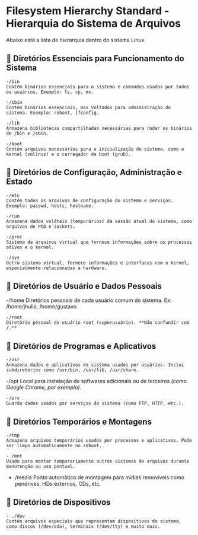 # Filesystem Hierarchy Standard - Hierarquia do Sistema de Arquivos

   Abaixo está a lista de hierarquia dentro do sistema Linux
	
## 📁 Diretórios Essenciais para Funcionamento do Sistema

    -/bin
    Contém binários essenciais para o sistema e comandos usados por todos os usuários. Exemplo: ls, cp, mv.

    -/sbin
    Contém binários essenciais, mas voltados para administração do sistema. Exemplo: reboot, ifconfig.

    -/lib
    Armazena bibliotecas compartilhadas necessárias para rodar os binários de /bin e /sbin.

    -/boot
    Contém arquivos necessários para a inicialização do sistema, como o kernel (vmlinuz) e o carregador de boot (grub).

## 📁 Diretórios de Configuração, Administração e Estado

    -/etc
    Contém todos os arquivos de configuração do sistema e serviços. Exemplo: passwd, hosts, hostname.

    -/run
    Armazena dados voláteis (temporários) da sessão atual do sistema, como arquivos de PID e sockets.

    -/proc
    Sistema de arquivos virtual que fornece informações sobre os processos ativos e o kernel.

    -/sys
    Outro sistema virtual, fornece informações e interfaces com o kernel, especialmente relacionadas a hardware.

## 📁 Diretórios de Usuário e Dados Pessoais

   -/home
    Diretórios pessoais de cada usuário comum do sistema. Ex: /home/jhulia, /home/gustavo.

    -/root
    Diretório pessoal do usuário root (superusuário). **Não confundir com /.**

## 📁 Diretórios de Programas e Aplicativos

    -/usr
    Armazena dados e aplicativos do sistema usados por usuários. Inclui subdiretórios como /usr/bin, /usr/lib, /usr/share.

   -/opt
    Local para instalação de softwares adicionais ou de terceiros *(como Google Chrome, por exemplo).*

    -/srv
    Guarda dados usados por serviços do sistema (como FTP, HTTP, etc.).

## 📁 Diretórios Temporários e Montagens

    -/tmp
    Armazena arquivos temporários usados por processos e aplicativos. Pode ser limpo automaticamente no reboot.

    - /mnt
    Usado para montar temporariamente outros sistemas de arquivos durante manutenção ou uso pontual.

   - /media
    Ponto automático de montagem para mídias removíveis como pendrives, HDs externos, CDs, etc.

## 📁 Diretórios de Dispositivos

    - ./dev
    Contém arquivos especiais que representam dispositivos do sistema, como discos (/dev/sda), terminais (/dev/tty) e muito mais.